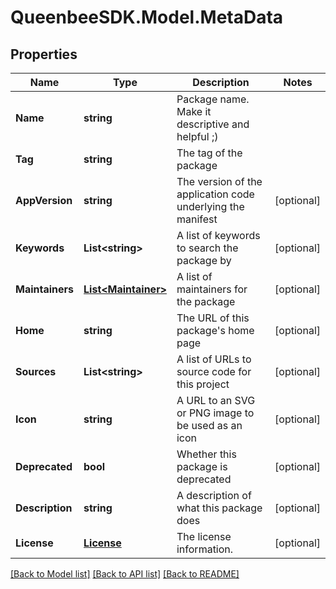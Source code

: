 
# QueenbeeSDK.Model.MetaData

## Properties

Name | Type | Description | Notes
------------ | ------------- | ------------- | -------------
**Name** | **string** | Package name. Make it descriptive and helpful ;) | 
**Tag** | **string** | The tag of the package | 
**AppVersion** | **string** | The version of the application code underlying the manifest | [optional] 
**Keywords** | **List&lt;string&gt;** | A list of keywords to search the package by | [optional] 
**Maintainers** | [**List&lt;Maintainer&gt;**](Maintainer.md) | A list of maintainers for the package | [optional] 
**Home** | **string** | The URL of this package&#39;s home page | [optional] 
**Sources** | **List&lt;string&gt;** | A list of URLs to source code for this project | [optional] 
**Icon** | **string** | A URL to an SVG or PNG image to be used as an icon | [optional] 
**Deprecated** | **bool** | Whether this package is deprecated | [optional] 
**Description** | **string** | A description of what this package does | [optional] 
**License** | [**License**](License.md) | The license information. | [optional] 

[[Back to Model list]](../README.md#documentation-for-models)
[[Back to API list]](../README.md#documentation-for-api-endpoints)
[[Back to README]](../README.md)

